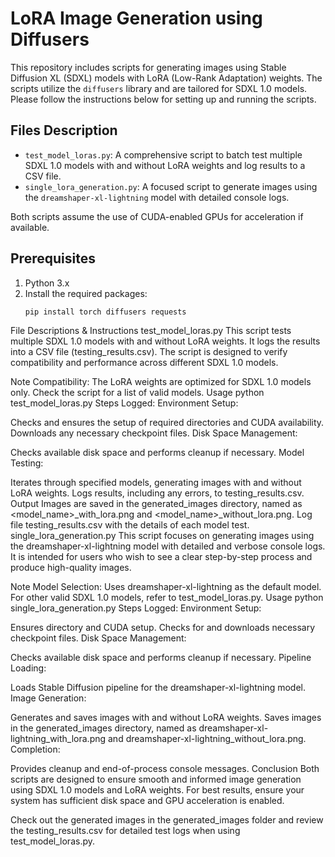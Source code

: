 # LoRA Image Generation using Diffusers

This repository includes scripts for generating images using Stable Diffusion XL (SDXL) models with LoRA (Low-Rank Adaptation) weights. The scripts utilize the `diffusers` library and are tailored for SDXL 1.0 models. Please follow the instructions below for setting up and running the scripts.

## Files Description

- `test_model_loras.py`: A comprehensive script to batch test multiple SDXL 1.0 models with and without LoRA weights and log results to a CSV file.
- `single_lora_generation.py`: A focused script to generate images using the `dreamshaper-xl-lightning` model with detailed console logs.

Both scripts assume the use of CUDA-enabled GPUs for acceleration if available.

## Prerequisites

1. Python 3.x
2. Install the required packages:
   ```bash
   pip install torch diffusers requests
File Descriptions & Instructions
test_model_loras.py
This script tests multiple SDXL 1.0 models with and without LoRA weights. It logs the results into a CSV file (testing_results.csv). The script is designed to verify compatibility and performance across different SDXL 1.0 models.

Note
Compatibility: The LoRA weights are optimized for SDXL 1.0 models only. Check the script for a list of valid models.
Usage
python test_model_loras.py
Steps Logged:
Environment Setup:

Checks and ensures the setup of required directories and CUDA availability.
Downloads any necessary checkpoint files.
Disk Space Management:

Checks available disk space and performs cleanup if necessary.
Model Testing:

Iterates through specified models, generating images with and without LoRA weights.
Logs results, including any errors, to testing_results.csv.
Output
Images are saved in the generated_images directory, named as <model_name>_with_lora.png and <model_name>_without_lora.png.
Log file testing_results.csv with the details of each model test.
single_lora_generation.py
This script focuses on generating images using the dreamshaper-xl-lightning model with detailed and verbose console logs. It is intended for users who wish to see a clear step-by-step process and produce high-quality images.

Note
Model Selection: Uses dreamshaper-xl-lightning as the default model. For other valid SDXL 1.0 models, refer to test_model_loras.py.
Usage
python single_lora_generation.py
Steps Logged:
Environment Setup:

Ensures directory and CUDA setup.
Checks for and downloads necessary checkpoint files.
Disk Space Management:

Checks available disk space and performs cleanup if necessary.
Pipeline Loading:

Loads Stable Diffusion pipeline for the dreamshaper-xl-lightning model.
Image Generation:

Generates and saves images with and without LoRA weights.
Saves images in the generated_images directory, named as dreamshaper-xl-lightning_with_lora.png and dreamshaper-xl-lightning_without_lora.png.
Completion:

Provides cleanup and end-of-process console messages.
Conclusion
Both scripts are designed to ensure smooth and informed image generation using SDXL 1.0 models and LoRA weights. For best results, ensure your system has sufficient disk space and GPU acceleration is enabled.

Check out the generated images in the generated_images folder and review the testing_results.csv for detailed test logs when using test_model_loras.py.